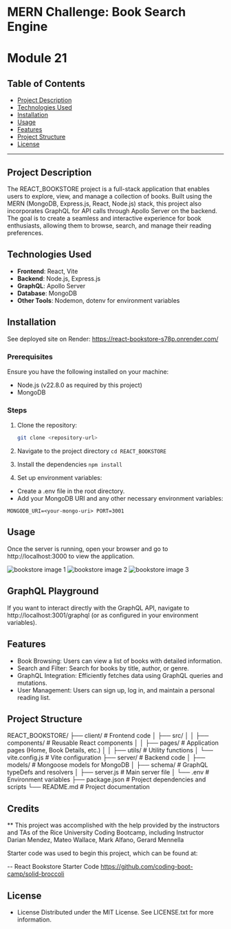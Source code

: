 # MERN Challenge: Book Search Engine
# Module 21

## Table of Contents
- [Project Description](#project-description)
- [Technologies Used](#technologies-used)
- [Installation](#installation)
- [Usage](#usage)
- [Features](#features)
- [Project Structure](#project-structure)
- [License](#license)

---

## Project Description

The REACT_BOOKSTORE project is a full-stack application that enables users to explore, view, and manage a collection of books. Built using the MERN (MongoDB, Express.js, React, Node.js) stack, this project also incorporates GraphQL for API calls through Apollo Server on the backend. The goal is to create a seamless and interactive experience for book enthusiasts, allowing them to browse, search, and manage their reading preferences.

## Technologies Used

- **Frontend**: React, Vite
- **Backend**: Node.js, Express.js
- **GraphQL**: Apollo Server
- **Database**: MongoDB
- **Other Tools**: Nodemon, dotenv for environment variables

## Installation
See deployed site on Render:
<https://react-bookstore-s78p.onrender.com/>

### Prerequisites
Ensure you have the following installed on your machine:
- Node.js (v22.8.0 as required by this project)
- MongoDB

### Steps

1. Clone the repository:
   ```bash
   git clone <repository-url>

2. Navigate to the project directory
`cd REACT_BOOKSTORE`

3.  Install the dependencies
`npm install`

4.  Set up environment variables:
- Create a .env file in the root directory.
- Add your MongoDB URI and any other necessary environment variables:

`MONGODB_URI=<your-mongo-uri>
PORT=3001`

## Usage

Once the server is running, open your browser and go to http://localhost:3000 to view the application.

![bookstore image 1](client/public/assets/bookstore.png)
![bookstore image 2](client/public/assets/bookstore1.png)
![bookstore image 3](client/public/assets/bookstore2.png)

## GraphQL Playground
If you want to interact directly with the GraphQL API, navigate to http://localhost:3001/graphql (or as configured in your environment variables).

## Features

- Book Browsing: Users can view a list of books with detailed information.
- Search and Filter: Search for books by title, author, or genre.
- GraphQL Integration: Efficiently fetches data using GraphQL queries and mutations.
- User Management: Users can sign up, log in, and maintain a personal reading list.

## Project Structure
REACT_BOOKSTORE/
├── client/                  # Frontend code
│   ├── src/
│   │   ├── components/      # Reusable React components
│   │   ├── pages/           # Application pages (Home, Book Details, etc.)
│   │   ├── utils/           # Utility functions
│   └── vite.config.js       # Vite configuration
├── server/                  # Backend code
│   ├── models/              # Mongoose models for MongoDB
│   ├── schema/              # GraphQL typeDefs and resolvers
│   ├── server.js            # Main server file
│   └── .env                 # Environment variables
├── package.json             # Project dependencies and scripts
└── README.md                # Project documentation

## Credits

\*\* This project was accomplished with the help provided by the instructors and TAs of the Rice University Coding Bootcamp, including Instructor Darian Mendez, Mateo Wallace, Mark Alfano, Gerard Mennella

Starter code was used to begin this project, which can be found at:

-- React Bookstore Starter Code
<https://github.com/coding-boot-camp/solid-broccoli>


## License

- License Distributed under the MIT License. See LICENSE.txt for more information.